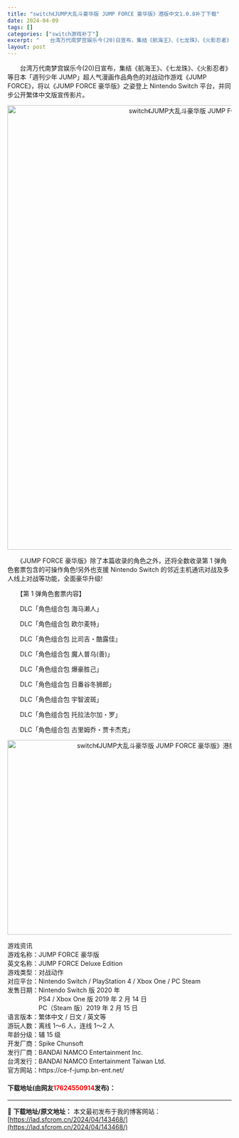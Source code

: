```yaml
---
title: "switch《JUMP大乱斗豪华版 JUMP FORCE 豪华版》港版中文1.0.8补丁下载"
date: 2024-04-09
tags: []
categories: ["switch游戏补丁"]
excerpt: "　　台湾万代南梦宫娱乐今(20)日宣布，集结《航海王》、《七龙珠》、《火影忍者》等日本「週刊少年 JUMP」超人气漫画作品角色的对战动作游戏《JUMP FORCE》，将以《JUMP FORCE 豪华版》之姿登上 Nintendo Switch 平台，并同步公开繁体中文版宣传影片。 　　《JUMP F&hellip;"
layout: post
---
```


 <p>　　台湾万代南梦宫娱乐今(20)日宣布，集结《航海王》、《七龙珠》、《火影忍者》等日本「週刊少年 JUMP」超人气漫画作品角色的对战动作游戏《JUMP FORCE》，将以《JUMP FORCE 豪华版》之姿登上 Nintendo Switch 平台，并同步公开繁体中文版宣传影片。</p> <p align="center"><img align="" border="0" src="https://lad.sfcrom.cn/wp-content/uploads/2024/04/20240409_661542d0366d7.webp" width="1000" alt="switch《JUMP大乱斗豪华版 JUMP FORCE 豪华版》港版中文1.0.8补丁下载" /></p> <p>　　《JUMP FORCE 豪华版》除了本篇收录的角色之外，还将全数收录第 1 弹角色套票包含的可操作角色!另外也支援 Nintendo Switch 的邻近主机通讯对战及多人线上对战等功能，全面豪华升级!</p> <p>　　【第 1 弹角色套票内容】</p> <p>　　DLC「角色组合包 海马濑人」</p> <p>　　DLC「角色组合包 欧尔麦特」</p> <p>　　DLC「角色组合包 比司吉・酷露佳」</p> <p>　　DLC「角色组合包 魔人普乌(善)」</p> <p>　　DLC「角色组合包 爆豪胜己」</p> <p>　　DLC「角色组合包 日番谷冬狮郎」</p> <p>　　DLC「角色组合包 宇智波斑」</p> <p>　　DLC「角色组合包 托拉法尔加・罗」</p> <p>　　DLC「角色组合包 古里姆乔・贾卡杰克」</p> <p style="text-align: center;"><img src="https://lad.sfcrom.cn/wp-content/uploads/2024/04/20240409_661542d0a6584.webp" style="width: 767px; height: 438px;" alt="switch《JUMP大乱斗豪华版 JUMP FORCE 豪华版》港版中文1.0.8补丁下载" /></p> <p>游戏资讯<br />游戏名称：JUMP FORCE 豪华版<br />英文名称：JUMP FORCE Deluxe Edition<br />游戏类型：对战动作<br />对应平台：Nintendo Switch / PlayStation 4 / Xbox One / PC Steam<br />发售日期：Nintendo Switch 版 2020 年<br />　　　　　PS4 / Xbox One 版 2019 年 2 月 14 日<br />　　　　　PC（Steam 版）2019 年 2 月 15 日<br />语言版本：繁体中文 / 日文 / 英文等<br />游玩人数：离线 1～6 人，连线 1～2 人<br />年龄分级：辅 15 级<br />开发厂商：Spike Chunsoft<br />发行厂商：BANDAI NAMCO Entertainment Inc.<br />台湾发行：BANDAI NAMCO Entertainment Taiwan Ltd.<br />官方网站：https://ce-f-jump.bn-ent.net/</p> <p><h4>下载地址(由网友<font color="red">17624550914</font>发布)：</h4></p> 

---
📖 **下载地址/原文地址：** 本文最初发布于我的博客网站：[https://lad.sfcrom.cn/2024/04/143468/](https://lad.sfcrom.cn/2024/04/143468/)
